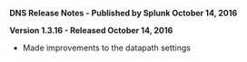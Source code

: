 **DNS Release Notes - Published by Splunk October 14, 2016**


**Version 1.3.16 - Released October 14, 2016**

* Made improvements to the datapath settings

